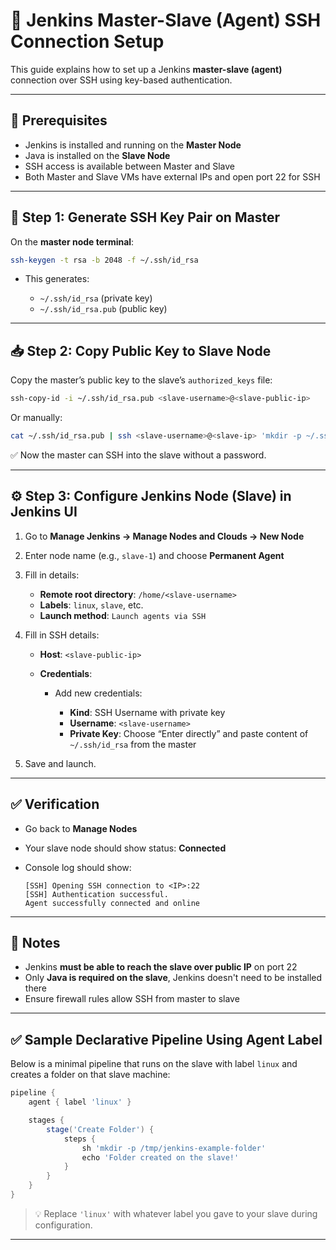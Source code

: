 # 🔗 Jenkins Master-Slave (Agent) SSH Connection Setup

This guide explains how to set up a Jenkins **master-slave (agent)** connection over SSH using key-based authentication.

---

## 📍 Prerequisites

- Jenkins is installed and running on the **Master Node**
- Java is installed on the **Slave Node**
- SSH access is available between Master and Slave
- Both Master and Slave VMs have external IPs and open port 22 for SSH

---

## 🔐 Step 1: Generate SSH Key Pair on Master

On the **master node terminal**:

```bash
ssh-keygen -t rsa -b 2048 -f ~/.ssh/id_rsa
```

* This generates:

  * `~/.ssh/id_rsa` (private key)
  * `~/.ssh/id_rsa.pub` (public key)

---

## 📥 Step 2: Copy Public Key to Slave Node

Copy the master’s public key to the slave’s `authorized_keys` file:

```bash
ssh-copy-id -i ~/.ssh/id_rsa.pub <slave-username>@<slave-public-ip>
```

Or manually:

```bash
cat ~/.ssh/id_rsa.pub | ssh <slave-username>@<slave-ip> 'mkdir -p ~/.ssh && cat >> ~/.ssh/authorized_keys && chmod 600 ~/.ssh/authorized_keys'
```

✅ Now the master can SSH into the slave without a password.

---

## ⚙️ Step 3: Configure Jenkins Node (Slave) in Jenkins UI

1. Go to **Manage Jenkins → Manage Nodes and Clouds → New Node**

2. Enter node name (e.g., `slave-1`) and choose **Permanent Agent**

3. Fill in details:

   * **Remote root directory**: `/home/<slave-username>`
   * **Labels**: `linux`, `slave`, etc.
   * **Launch method**: `Launch agents via SSH`

4. Fill in SSH details:

   * **Host**: `<slave-public-ip>`
   * **Credentials**:

     * Add new credentials:

       * **Kind**: SSH Username with private key
       * **Username**: `<slave-username>`
       * **Private Key**: Choose “Enter directly” and paste content of `~/.ssh/id_rsa` from the master

5. Save and launch.

---

## ✅ Verification

* Go back to **Manage Nodes**
* Your slave node should show status: **Connected**
* Console log should show:

  ```
  [SSH] Opening SSH connection to <IP>:22
  [SSH] Authentication successful.
  Agent successfully connected and online
  ```

---

## 🧠 Notes

* Jenkins **must be able to reach the slave over public IP** on port 22
* Only **Java is required on the slave**, Jenkins doesn't need to be installed there
* Ensure firewall rules allow SSH from master to slave

---

## ✅ Sample Declarative Pipeline Using Agent Label

Below is a minimal pipeline that runs on the slave with label `linux` and creates a folder on that slave machine:

```groovy
pipeline {
    agent { label 'linux' }

    stages {
        stage('Create Folder') {
            steps {
                sh 'mkdir -p /tmp/jenkins-example-folder'
                echo 'Folder created on the slave!'
            }
        }
    }
}
```

> 💡 Replace `'linux'` with whatever label you gave to your slave during configuration.

---
